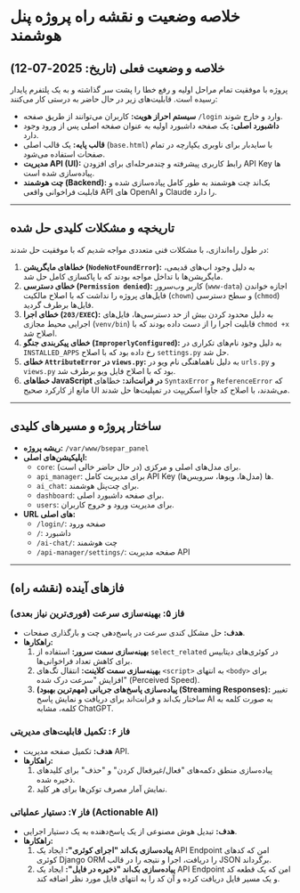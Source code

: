 # خلاصه وضعیت و نقشه راه پروژه پنل هوشمند

## خلاصه و وضعیت فعلی (تاریخ: 2025-07-12)
پروژه با موفقیت تمام مراحل اولیه و رفع خطا را پشت سر گذاشته و به یک پلتفرم پایدار رسیده است. قابلیت‌های زیر در حال حاضر به درستی کار می‌کنند:
- **سیستم احراز هویت:** کاربران می‌توانند از طریق صفحه `/login` وارد و خارج شوند.
- **داشبورد اصلی:** یک صفحه داشبورد اولیه به عنوان صفحه اصلی پس از ورود وجود دارد.
- **قالب پایه:** یک قالب اصلی (`base.html`) با سایدبار برای ناوبری یکپارچه در تمام صفحات استفاده می‌شود.
- **مدیریت API (UI):** رابط کاربری پیشرفته و چندمرحله‌ای برای افزودن API Key ها پیاده‌سازی شده است.
- **چت هوشمند (Backend):** بک‌اند چت هوشمند به طور کامل پیاده‌سازی شده و قابلیت فراخوانی واقعی API های OpenAI و Claude را دارد.

---

## تاریخچه و مشکلات کلیدی حل شده
در طول راه‌اندازی، با مشکلات فنی متعددی مواجه شدیم که با موفقیت حل شدند:
1.  **خطاهای مایگریشن (`NodeNotFoundError`):** به دلیل وجود اپ‌های قدیمی، مایگریشن‌ها با تداخل مواجه بودند که با پاکسازی کامل حل شد.
2.  **خطای دسترسی (`Permission denied`):** کاربر وب‌سرور (`www-data`) اجازه خواندن فایل‌های پروژه را نداشت که با اصلاح مالکیت (`chown`) و سطح دسترسی (`chmod`) فایل‌ها برطرف گردید.
3.  **خطای اجرا (`203/EXEC`):** به دلیل محدود کردن بیش از حد دسترسی‌ها، فایل‌های اجرایی محیط مجازی (`venv/bin`) قابلیت اجرا را از دست داده بودند که با `chmod +x` اصلاح شد.
4.  **خطای پیکربندی جنگو (`ImproperlyConfigured`):** به دلیل وجود نام‌های تکراری در `INSTALLED_APPS` رخ داده بود که با اصلاح `settings.py` حل شد.
5.  **خطای `AttributeError` در `views.py`:** به دلیل ناهماهنگی نام ویو در `urls.py` و `views.py` بود که با اصلاح فایل ویو برطرف شد.
6.  **خطاهای JavaScript در فرانت‌اند:** خطاهای `SyntaxError` و `ReferenceError` که مانع از کارکرد صحیح UI می‌شدند، با اصلاح کد جاوا اسکریپت در تمپلیت‌ها حل شدند.

---

## ساختار پروژه و مسیرهای کلیدی
- **ریشه پروژه:** `/var/www/bsepar_panel`
- **اپلیکیشن‌های اصلی:**
    - `core`: برای مدل‌های اصلی و مرکزی (در حال حاضر خالی است).
    - `api_manager`: برای مدیریت کامل API Key ها (مدل‌ها، ویوها، سرویس‌ها).
    - `ai_chat`: برای چت‌پنل هوشمند.
    - `dashboard`: برای صفحه داشبورد اصلی.
    - `users`: برای مدیریت ورود و خروج کاربران.
- **URL های اصلی:**
    - `/login/`: صفحه ورود
    - `/`: داشبورد
    - `/ai-chat/`: چت هوشمند
    - `/api-manager/settings/`: صفحه مدیریت API

---

## فازهای آینده (نقشه راه)

### فاز ۵: بهینه‌سازی سرعت (فوری‌ترین نیاز بعدی)
- **هدف:** حل مشکل کندی سرعت در پاسخ‌دهی چت و بارگذاری صفحات.
- **راهکارها:**
    1.  **بهینه‌سازی سمت سرور:** استفاده از `select_related` در کوئری‌های دیتابیس برای کاهش تعداد فراخوانی‌ها.
    2.  **بهینه‌سازی سمت کلاینت:** انتقال تگ‌های `<script>` به انتهای `<body>` برای افزایش "سرعت درک شده" (Perceived Speed).
    3.  **(مهم‌ترین بهبود) پیاده‌سازی پاسخ‌های جریانی (Streaming Responses):** تغییر ساختار بک‌اند و فرانت‌اند برای دریافت و نمایش پاسخ AI به صورت کلمه به کلمه، مشابه ChatGPT.

### فاز ۶: تکمیل قابلیت‌های مدیریتی
- **هدف:** تکمیل صفحه مدیریت API.
- **راهکارها:**
    1.  پیاده‌سازی منطق دکمه‌های "فعال/غیرفعال کردن" و "حذف" برای کلیدهای ذخیره شده.
    2.  نمایش آمار مصرف توکن‌ها برای هر کلید.

### فاز ۷: دستیار عملیاتی (Actionable AI)
- **هدف:** تبدیل هوش مصنوعی از یک پاسخ‌دهنده به یک دستیار اجرایی.
- **راهکارها:**
    1.  **پیاده‌سازی بک‌اند "اجرای کوئری":** ایجاد یک API Endpoint امن که کدهای کوئری Django ORM را دریافت، اجرا و نتیجه را در قالب JSON برگرداند.
    2.  **پیاده‌سازی بک‌اند "ذخیره در فایل":** ایجاد یک API Endpoint امن که یک قطعه کد و یک مسیر فایل دریافت کرده و آن کد را به انتهای فایل مورد نظر اضافه کند.
